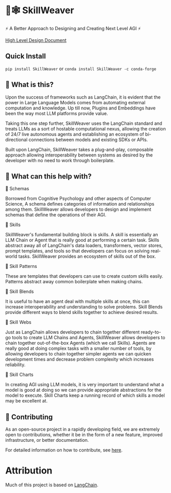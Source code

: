 # 🧠🕸️ SkillWeaver

⚡ A Better Approach to Designing and Creating Next Level AGI ⚡

[High Level Design Document](https://docs.google.com/document/d/1gNaR7g-2pTZiIcUosY0gcW8uCaU6SUwx3xf0UNvalLc/edit?usp=sharing)

## Quick Install

`pip install SkillWeaver`
or
`conda install SkillWeaver -c conda-forge`

## 🤔 What is this?
Upon the success of frameworks such as LangChain, it is evident that the power in Large Language Models comes from automating external computation and knowledge. Up till now, Plugins and Embeddings have been the way most LLM platforms provide value. 

Taking this one step further, SkillWeaver uses the LangChain standard and treats LLMs as a sort of hostable computational nexus, allowing the creation of 24/7 live autonomous agents and establishing an ecosystem of bi-directional connections between models and existing SDKs or APIs.

Built upon LangChain, SkillWeaver takes a plug-and-play, composable approach allowing interoperability between systems as desired by the developer with no need to work through boilerplate.

## 🚀 What can this help with?

🧠 Schemas

Borrowed from Cognitive Psychology and other aspects of Computer Science, A schema defines categories of information and relationships among them. SkillWeaver allows developers to design and implement schemas that define the operations of their AGI.

🧠 Skills

SkillWeaver's fundamental building block is skills. A skill is essentially an LLM Chain or Agent that is really good at performing a certain task. Skills abstract away all of LangChain's data loaders, transformers, vector stores, prompt templates, and tools so that developers can focus on solving real-world tasks. SkillWeaver provides an ecosystem of skills out of the box.

🧠 Skill Patterns

These are templates that developers can use to create custom skills easily. Patterns abstract away common boilerplate when making chains.

🧠 Skill Blends

It is useful to have an agent deal with multiple skills at once, this can increase interoperability and understanding to solve problems. Skill Blends provide different ways to blend skills together to achieve desired results.

🧠 Skill Webs

Just as LangChain allows developers to chain together different ready-to-go tools to create LLM Chains and Agents, SkillWeaver allows developers to chain together out-of-the-box Agents (which we call Skills). Agents are really good at doing complex tasks with a smaller number of tools, by allowing developers to chain together simpler agents we can quicken development times and decrease problem complexity which increases reliability.

🧠 Skill Charts

In creating AGI using LLM models, it is very important to understand what a model is good at doing so we can provide appropriate abstractions for the model to execute. Skill Charts keep a running record of which skills a model may be excellent at.

## 💁 Contributing

As an open-source project in a rapidly developing field, we are extremely open to contributions, whether it be in the form of a new feature, improved infrastructure, or better documentation.

For detailed information on how to contribute, see [here](.github/CONTRIBUTING.md).

# Attribution
Much of this project is based on [LangChain](https://github.com/hwchase17/langchain).
